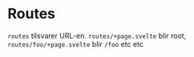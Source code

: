 # Routes
`routes` tilsvarer URL-en. `routes/+page.svelte` blir root, `routes/foo/+page.svelte` blir `/foo` etc etc

